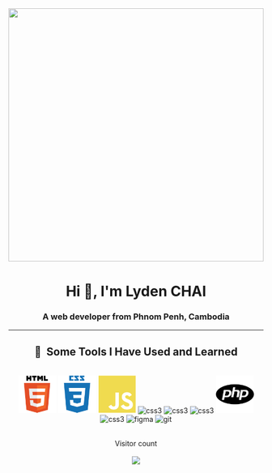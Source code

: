 <div id="" align="center">
      <img
        src=""
        width="100%"
        height="500"
        style="object-fit: cover"
      />
    </div>
    <h1 align="center">Hi 👋, I'm Lyden CHAI</h1>
    <h3 align="center">A web developer from Phnom Penh, Cambodia</h3>
    <hr />
    <h2 align="center">🚀 &nbsp;Some Tools I Have Used and Learned</h2>
    <div align="center">
      <br />
      <div align="center">
        <img
          src="https://raw.githubusercontent.com/devicons/devicon/master/icons/html5/html5-original-wordmark.svg"
          alt="html5"
          width="75"
          height="75"
        />
        <img
          src="https://raw.githubusercontent.com/devicons/devicon/1119b9f84c0290e0f0b38982099a2bd027a48bf1/icons/css3/css3-plain-wordmark.svg"
          alt="css3"
          width="75"
          height="75"
        />
        <img
          src="https://raw.githubusercontent.com/devicons/devicon/1119b9f84c0290e0f0b38982099a2bd027a48bf1/icons/javascript/javascript-plain.svg"
          alt="css3"
          width="75"
          height="75"
        />
        <img
          src="https://upload.wikimedia.org/wikipedia/commons/thumb/c/cf/Angular_full_color_logo.svg/2048px-Angular_full_color_logo.svg.png"
          alt="css3"
          width="75"
          height="75"
        />
        <img
          src="https://upload.wikimedia.org/wikipedia/commons/thumb/9/95/Vue.js_Logo_2.svg/2367px-Vue.js_Logo_2.svg.png"
          alt="css3"
          width="75"
          height="75"
        />
            <img
          src="https://upload.wikimedia.org/wikipedia/commons/thumb/a/ae/Nuxt_logo.svg/2560px-Nuxt_logo.svg.png"
          alt="css3"
          width="75"
          height="75"
        />
        <img
          src="https://raw.githubusercontent.com/devicons/devicon/1119b9f84c0290e0f0b38982099a2bd027a48bf1/icons/php/php-plain.svg"
          alt="css3"
          width="75"
          height="75"
        />
        <img
          src="https://upload.wikimedia.org/wikipedia/commons/thumb/9/9a/Laravel.svg/985px-Laravel.svg.png"
          alt="css3"
          width="75"
          height="75"
        />
        <img
          src="https://www.vectorlogo.zone/logos/figma/figma-icon.svg"
          alt="figma"
          width="75"
          height="75"
        />
        <img
          src="https://www.vectorlogo.zone/logos/git-scm/git-scm-icon.svg"
          alt="git"
          width="75"
          height="75"
        />
      </div>
    </div>
    <br />
    <p align="center"> 
  Visitor count<br><br>
  <img src="https://profile-counter.glitch.me/sreypheasin/count.svg" />
</p>
